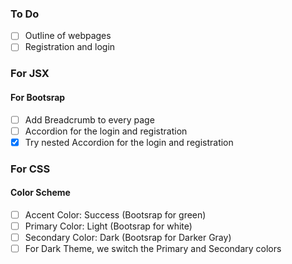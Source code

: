 ### To Do

- [ ] Outline of webpages
- [ ] Registration and login

### For JSX

#### For Bootsrap

- [ ] Add Breadcrumb to every page
- [ ] Accordion for the login and registration
- [x] Try nested Accordion for the login and registration

### For CSS

#### Color Scheme

- [ ] Accent Color: Success (Bootsrap for green)
- [ ] Primary Color: Light (Bootsrap for white)
- [ ] Secondary Color: Dark (Bootsrap for Darker Gray)
- [ ] For Dark Theme, we switch the Primary and Secondary colors